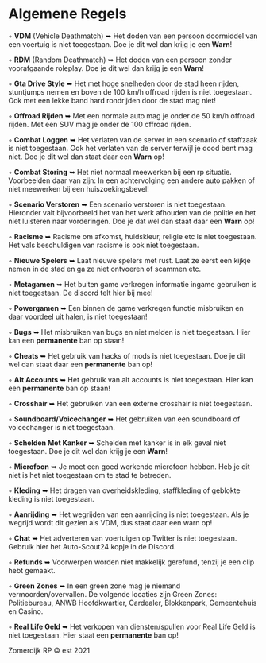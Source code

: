 # Algemene Regels

◦ <b>VDM</b> (Vehicle Deathmatch) ➥ Het doden van een persoon doormiddel van een voertuig is niet toegestaan. Doe je dit wel dan krijg je een <b>Warn</b>!

◦ <b>RDM</b> (Random Deathmatch) ➥ Het doden van een persoon zonder voorafgaande roleplay. Doe je dit wel dan krijg je een <b>Warn</b>!

◦ <b>Gta Drive Style</b> ➥ Het met hoge snelheden door de stad heen rijden, stuntjumps nemen en boven de 100 km/h offroad rijden is niet toegestaan. Ook met een lekke band hard rondrijden door de stad mag niet!

◦ <b>Offroad Rijden</b> ➥ Met een normale auto mag je onder de 50 km/h offroad rijden. Met een SUV mag je onder de 100 offroad rijden.

◦ <b>Combat Loggen</b> ➥ Het verlaten van de server in een scenario of staffzaak is niet toegestaan. Ook het verlaten van de server terwijl je dood bent mag niet. Doe je dit wel dan staat daar een <b>Warn</b> op!

◦ <b>Combat Storing</b> ➥ Het niet normaal meewerken bij een rp situatie. Voorbeelden daar van zijn: In een achtervolging een andere auto pakken of niet meewerken bij een huiszoekingsbevel!

◦ <b>Scenario Verstoren</b> ➥ Een scenario verstoren is niet toegestaan. Hieronder valt bijvoorbeeld het van het werk afhouden van de politie en het niet luisteren naar vorderingen. Doe je dat wel dan staat daar een <b>Warn</b> op!

◦ <b>Racisme</b> ➥ Racisme om afkomst, huidskleur, religie etc is niet toegestaan. Het vals beschuldigen van racisme is ook niet toegestaan. 

◦ <b>Nieuwe Spelers</b> ➥ Laat nieuwe spelers met rust. Laat ze eerst een kijkje nemen in de stad en ga ze niet ontvoeren of scammen etc.

◦ <b>Metagamen</b> ➥ Het buiten game verkregen informatie ingame gebruiken is niet toegestaan. De discord telt hier bij mee!

◦ <b>Powergamen</b> ➥ Een binnen de game verkregen functie misbruiken en daar voordeel uit halen, is niet toegestaan!

◦ <b>Bugs</b> ➥ Het misbruiken van bugs en niet melden is niet toegestaan. Hier kan een <b>permanente</b> ban op staan!

◦ <b>Cheats</b> ➥ Het gebruik van hacks of mods is niet toegestaan. Doe je dit wel dan staat daar een <b>permanente</b> ban op!

◦ <b>Alt Accounts</b> ➥ Het gebruik van alt accounts is niet toegestaan. Hier kan een <b>permanente</b> ban op staan!

◦ <b>Crosshair</b> ➥ Het gebruiken van een externe crosshair is niet toegestaan. 
 
◦ <b>Soundboard/Voicechanger</b> ➥ Het gebruiken van een soundboard of voicechanger is niet toegestaan.

◦ <b>Schelden Met Kanker</b> ➥ Schelden met kanker is in elk geval niet toegestaan. Doe je dit wel dan krijg je een <b>Warn</b>!

◦ <b>Microfoon</b> ➥ Je moet een goed werkende microfoon hebben. Heb je dit niet is het niet toegestaan om te stad te betreden.

◦ <b>Kleding</b> ➥ Het dragen van overheidskleding, staffkleding of geblokte kleding is niet toegestaan.

◦ <b>Aanrijding</b> ➥ Het wegrijden van een aanrijding is niet toegestaan. Als je wegrijd wordt dit gezien als VDM, dus staat daar een warn op! 

◦ <b>Chat</b> ➥ Het adverteren van voertuigen op Twitter is niet toegestaan. Gebruik hier het Auto-Scout24 kopje in de Discord.

◦ <b>Refunds</b> ➥ Voorwerpen worden niet makkelijk gerefund, tenzij je een clip hebt gemaakt.

◦ <b>Green Zones</b> ➥ In een green zone mag je niemand vermoorden/overvallen. De volgende locaties zijn Green Zones: Politiebureau, ANWB Hoofdkwartier, Cardealer, Blokkenpark, Gemeentehuis en Casino.

◦ <b>Real Life Geld</b> ➥ Het verkopen van diensten/spullen voor Real Life Geld is niet toegestaan. Hier staat een <b>permanente</b> ban op!


Zomerdijk RP © est 2021  
